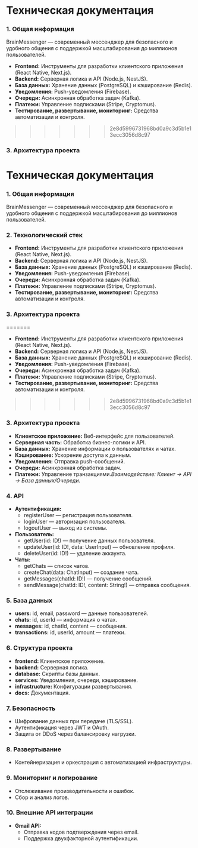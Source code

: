 # Техническая документация

### 1. Общая информация

BrainMessenger — современный мессенджер для безопасного и удобного общения с поддержкой масштабирования до миллионов пользователей.

- **Frontend:** Инструменты для разработки клиентского приложения (React Native, Next.js).
- **Backend:** Серверная логика и API (Node.js, NestJS).
- **База данных:** Хранение данных (PostgreSQL) и кэширование (Redis).
- **Уведомления:** Push-уведомления (Firebase).
- **Очереди:** Асинхронная обработка задач (Kafka).
- **Платежи:** Управление подписками (Stripe, Cryptomus).
- **Тестирование, развертывание, мониторинг:** Средства автоматизации и контроля.
>>>>>>> 2e8d5996731968bd0a9c3d5b1e13ecc3056d8c97

### 3. Архитектура проекта
# Техническая документация

### 1. Общая информация

BrainMessenger — современный мессенджер для безопасного и удобного общения с поддержкой масштабирования до миллионов пользователей.

### 2. Технологический стек

- **Frontend:** Инструменты для разработки клиентского приложения (React Native, Next.js).
- **Backend:** Серверная логика и API (Node.js, NestJS).
- **База данных:** Хранение данных (PostgreSQL) и кэширование (Redis).
- **Уведомления:** Push-уведомления (Firebase).
- **Очереди:** Асинхронная обработка задач (Kafka).
- **Платежи:** Управление подписками (Stripe, Cryptomus).
- **Тестирование, развертывание, мониторинг:** Средства автоматизации и контроля.

### 3. Архитектура проекта
=======
- **Frontend:** Инструменты для разработки клиентского приложения (React Native, Next.js).
- **Backend:** Серверная логика и API (Node.js, NestJS).
- **База данных:** Хранение данных (PostgreSQL) и кэширование (Redis).
- **Уведомления:** Push-уведомления (Firebase).
- **Очереди:** Асинхронная обработка задач (Kafka).
- **Платежи:** Управление подписками (Stripe, Cryptomus).
- **Тестирование, развертывание, мониторинг:** Средства автоматизации и контроля.
>>>>>>> 2e8d5996731968bd0a9c3d5b1e13ecc3056d8c97

### 3. Архитектура проекта

- **Клиентское приложение:** Веб-интерфейс для пользователей.
- **Серверная часть:** Обработка бизнес-логики и API.
- **База данных:** Хранение информации о пользователях и чатах.
- **Кэширование:** Ускорение доступа к данным.
- **Уведомления:** Отправка push-сообщений.
- **Очереди:** Асинхронная обработка задач.
- **Платежи:** Управление транзакциями.*Взаимодействие: Клиент → API → База данных/Очереди.*

### 4. API

- **Аутентификация:**
    - registerUser — регистрация пользователя.
    - loginUser — авторизация пользователя.
    - logoutUser — выход из системы.
- **Пользователь:**
    - getUser(id: ID!) — получение данных пользователя.
    - updateUser(id: ID!, data: UserInput) — обновление профиля.
    - deleteUser(id: ID!) — удаление аккаунта.
- **Чаты:**
    - getChats — список чатов.
    - createChat(data: ChatInput) — создание чата.
    - getMessages(chatId: ID!) — получение сообщений.
    - sendMessage(chatId: ID!, content: String!) — отправка сообщения.

### 5. База данных

- **users:** id, email, password — данные пользователей.
- **chats:** id, userId — информация о чатах.
- **messages:** id, chatId, content — сообщения.
- **transactions:** id, userId, amount — платежи.

### 6. Структура проекта

- **frontend:** Клиентское приложение.
- **backend:** Серверная логика.
- **database:** Скрипты базы данных.
- **services:** Уведомления, очереди, кэширование.
- **infrastructure:** Конфигурации развертывания.
- **docs:** Документация.

### 7. Безопасность

- Шифрование данных при передаче (TLS/SSL).
- Аутентификация через JWT и OAuth.
- Защита от DDoS через балансировку нагрузки.

### 8. Развертывание

- Контейнеризация и оркестрация с автоматизацией инфраструктуры.

### 9. Мониторинг и логирование

- Отслеживание производительности и ошибок.
- Сбор и анализ логов.

### 10. Внешние API интеграции

- **Gmail API:**
    - Отправка кодов подтверждения через email.
    - Поддержка двухфакторной аутентификации.

